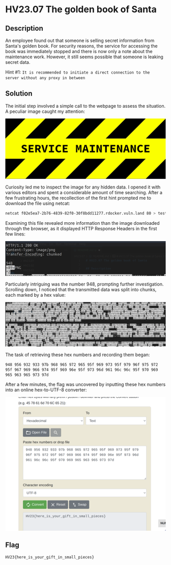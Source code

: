 # HV23.07 The golden book of Santa

## Description

An employee found out that someone is selling secret information from Santa's golden book. For security reasons, the service for accessing the book was immediately stopped and there is now only a note about the maintenance work. However, it still seems possible that someone is leaking secret data.

Hint #1: `It is recommended to initiate a direct connection to the server without any proxy in between`

## Solution

The initial step involved a simple call to the webpage to assess the situation. A peculiar image caught my attention:

![download](assets/download.png)

Curiosity led me to inspect the image for any hidden data. I opened it with various editors and spent a considerable amount of time searching. After a few frustrating hours, the recollection of the first hint prompted me to download the file using netcat:

```bash
netcat f02e5ea7-2b76-4839-82f0-30f8bdd11277.rdocker.vuln.land 80 > test.txt
```

Examining this file revealed more information than the image downloaded through the browser, as it displayed HTTP Response Headers in the first few lines:

![response headers](assets/response-headers.png)

Particularly intriguing was the number 948, prompting further investigation. Scrolling down, I noticed that the transmitted data was split into chunks, each marked by a hex value:

![chuncks](assets/data-chunk.png)

The task of retrieving these hex numbers and recording them began:

```
948 956 932 933 97b 968 965 972 965 95f 969 973 95f 979 96f 975 972 95f 967 969 966 974 95f 969 96e 95f 973 96d 961 96c 96c 95f 970 969 965 963 965 973 97d
```

After a few minutes, the flag was uncovered by inputting these hex numbers into an online hex-to-UTF-8 converter:

![hex-to-utf8](assets/hex-to-utf8.png)

## Flag

```
HV23{here_is_your_gift_in_small_pieces}
```




